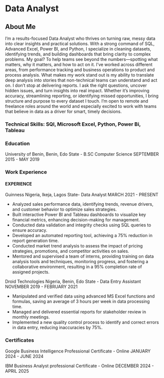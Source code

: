 # Data Analyst

## About Me
I’m a results-focused Data Analyst who thrives on turning raw, messy data into clear insights and practical solutions. With a strong command of SQL, Advanced Excel, Power BI, and Python, I specialize in cleaning datasets, identifying trends, and building dashboards that bring clarity to complex problems.
My goal? To help teams see beyond the numbers—spotting what matters, why it matters, and how to act on it. I’ve worked across different areas, from performance tracking and business operations to product and process analysis. What makes my work stand out is my ability to translate deep analysis into stories that non-technical teams can understand and act on.
I don’t stop at delivering reports. I ask the right questions, uncover hidden issues, and turn insights into real impact. Whether it’s improving accuracy, streamlining reporting, or identifying missed opportunities, I bring structure and purpose to every dataset I touch.
I’m open to remote and freelance roles around the world and especially excited to work with teams that believe in data as a driver for smart, timely decisions.

### Technical Skills: SQl, Microsoft Excel, Python, Power Bi, Tableau


### Education
University of Benin, Benin, Edo State - B.SC Computer Science SEPTEMBER 2015 - MAY 2019


### Work Experience
#### EXPERIENCE
Guinness Nigeria, Ikeja, Lagos State- Data Analyst MARCH 2021 - PRESENT
- Analyzed sales performance data, identifying trends, revenue drivers, and customer behavior to optimize sales strategies.
- Built interactive Power BI and Tableau dashboards to visualize key financial metrics, enhancing decision-making for management.
- Conducted data validation and integrity checks using SQL queries to ensure accuracy.
- Developed an automated reporting tool, achieving a 75% reduction in report generation time.
- Conducted market trend analysis to assess the impact of pricing strategies, promotions, and competitor activities on sales.
- Mentored and supervised a team of interns, providing training on data analysis tools and techniques, monitoring progress, and fostering a collaborative environment, resulting in a 95% completion rate of assigned projects.

Droid Technologies Nigeria, Benin, Edo State - Data Entry Assistant
NOVEMBER 2019 - FEBRUARY 2021
- Manipulated and verified data using advanced MS Excel functions and formulas, saving an average of 3 hours per week in data processing time.
- Managed and delivered essential reports for stakeholder review in monthly meetings.
- Implemented a new quality control process to identify and correct errors in data entry, reducing inaccuracies by 75%.


### Certificates
Google Business Intelligence Professional Certificate - Online JANUARY 2024 - JUNE 2024

IBM Business Analyst professional Certificate - Online DECEMBER 2024 - APRIL 2025

